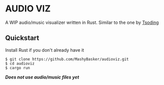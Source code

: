 # AUDIO VIZ

A WIP audio/music visualizer written in Rust. Similar to the one by [Tsoding](https://www.youtube.com/watch?v=Xdbk1Pr5WXU&t=11s&pp=ygUHdHNvZGluZw%3D%3D)


## Quickstart

Install Rust if you don't already have it

```console
$ git clone https://github.com/MashyBasker/audioviz.git
$ cd audioviz
$ cargo run
```

***Does not use audio/music files yet***
